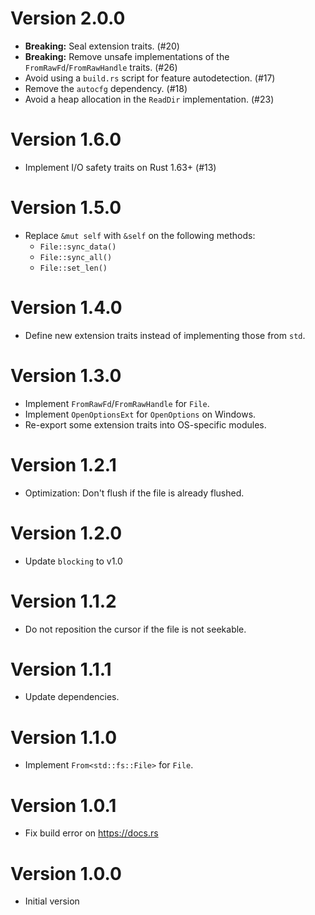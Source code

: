 # Version 2.0.0

- **Breaking:** Seal extension traits. (#20)
- **Breaking:** Remove unsafe implementations of the `FromRawFd`/`FromRawHandle` traits. (#26)
- Avoid using a `build.rs` script for feature autodetection. (#17)
- Remove the `autocfg` dependency. (#18)
- Avoid a heap allocation in the `ReadDir` implementation. (#23)

# Version 1.6.0

- Implement I/O safety traits on Rust 1.63+ (#13)

# Version 1.5.0

- Replace `&mut self` with `&self` on the following methods:
    - `File::sync_data()`
    - `File::sync_all()`
    - `File::set_len()`

# Version 1.4.0

- Define new extension traits instead of implementing those from `std`.

# Version 1.3.0

- Implement `FromRawFd`/`FromRawHandle` for `File`.
- Implement `OpenOptionsExt` for `OpenOptions` on Windows.
- Re-export some extension traits into OS-specific modules.

# Version 1.2.1

- Optimization: Don't flush if the file is already flushed.

# Version 1.2.0

- Update `blocking` to v1.0

# Version 1.1.2

- Do not reposition the cursor if the file is not seekable.

# Version 1.1.1

- Update dependencies.

# Version 1.1.0

- Implement `From<std::fs::File>` for `File`.

# Version 1.0.1

- Fix build error on https://docs.rs

# Version 1.0.0

- Initial version
